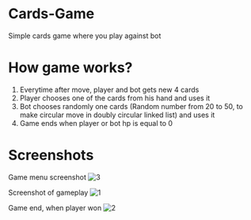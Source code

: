 # Cards-Game

Simple cards game where you play against bot

# How game works?
1. Everytime after move, player and bot gets new 4 cards
2. Player chooses one of the cards from his hand and uses it
3. Bot chooses randomly one cards (Random number from 20 to 50, to make circular move in doubly circular linked list) and uses it
4. Game ends when player or bot hp is equal to 0

# Screenshots
Game menu screenshot
![3](https://user-images.githubusercontent.com/25490004/146378737-20f9ba06-bd73-4f49-9ab4-7bc9a7afa4d2.png)

Screenshot of gameplay
![1](https://user-images.githubusercontent.com/25490004/146378735-f43c9929-e82e-42bb-b377-9a9b6e65ba92.png)

Game end, when player won
![2](https://user-images.githubusercontent.com/25490004/146378736-39caf522-a836-494b-b35f-fc1d212f6916.png)
